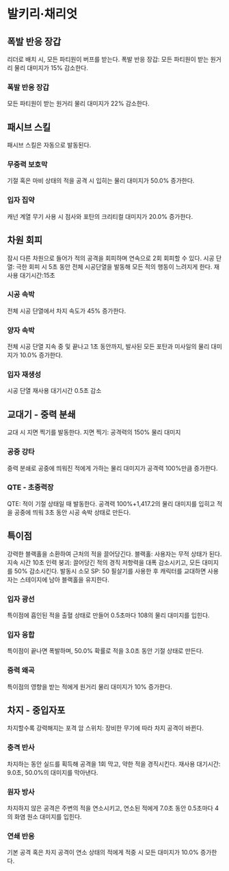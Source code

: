 # 발키리·채리엇

## 폭발 반응 장갑

리더로 배치 시, 모든 파티원이 버프를 받는다.
폭발 반응 장갑: 모든 파티원이 받는 원거리 물리 대미지가 15% 감소한다.

### 폭발 반응 장갑

모든 파티원이 받는 원거리 물리 대미지가 22% 감소한다.

## 패시브 스킬

패시브 스킬은 자동으로 발동된다.

### 무중력 보호막

기절 혹은 마비 상태의 적을 공격 시 입히는 물리 대미지가 50.0% 증가한다.

### 입자 집약

캐넌 계열 무기 사용 시 점사와 포탄의 크리티컬 대미지가 20.0% 증가한다.

## 차원 회피

잠시 다른 차원으로 들어가 적의 공격을 회피하며 연속으로 2회 회피할 수 있다.
시공 단열: 극한 회피 시 5초 동안 전체 시공단열을 발동해 모든 적의 행동이 느려지게 한다.
재사용 대기시간:15초

### 시공 속박

전체 시공 단열에서 차지 속도가 45% 증가한다.

### 양자 속박

전체 시공 단열 지속 중 및 끝나고 1초 동안까지, 발사된 모든 포탄과 미사일의 물리 대미지가 10.0% 증가한다.

### 입자 재생성

시공 단열 재사용 대기시간 0.5초 감소

## 교대기 - 중력 분쇄

교대 시 지면 찍기를 발동한다.
지면 찍기: 공격력의 150% 물리 대미지

### 공중 강타

중력 분쇄로 공중에 띄워진 적에게 가하는 물리 대미지가 공격력 100%만큼 증가한다.

### QTE - 초중력장

QTE: 적이 기절 상태일 때 발동한다.
공격력 100%+1,417.2의 물리 대미지를 입히고 적을 공중에 띄워 3초 동안 시공 속박 상태로 만든다.

## 특이점

강력한 블랙홀을 소환하여 근처의 적을 끌어당긴다.
블랙홀: 사용자는 무적 상태가 된다. 지속 시간 10초
인력 붕괴: 끌어당긴 적의 경직 저항력을 대폭 감소시키고, 모든 대미지를 50% 감소시킨다.
발동시 소모 SP: 50
필살기를 사용한 후 캐릭터를 교대하면 사용자는 스테이지에 남아 블랙홀을 유지한다.

### 입자 광선

특이점에 흡인된 적을 출혈 상태로 만들어 0.5초마다 108의 물리 대미지를 입힌다.

### 입자 융합

특이점이 끝나면 폭발하며, 50.0% 확률로 적을 3.0초 동안 기절 상태로 만든다.

### 중력 왜곡

특이점의 영향을 받는 적에게 원거리 물리 대미지가 10% 증가한다.

## 차지 - 중입자포

차지할수록 강력해지는 포격
암 스위치: 장비한 무기에 따라 차지 공격이 바뀐다.

### 충격 반사

차지하는 동안 실드를 획득해 공격을 1회 막고, 약한 적을 경직시킨다. 재사용 대기시간: 9.0초, 50.0%의 대미지를 막아낸다.

### 원자 방사

차지하지 않은 공격은 주변의 적을 연소시키고, 연소된 적에게 7.0초 동안 0.5초마다 4의 화염 원소 대미지를 입힌다.

### 연쇄 반응

기본 공격 혹은 차지 공격이 연소 상태의 적에게 적중 시 모든 대미지가 10.0% 증가한다.
